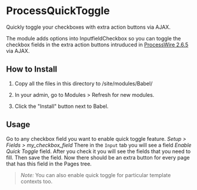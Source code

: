 ProcessQuickToggle
==================

Quickly toggle your checkboxes with extra action buttons via AJAX.

The module adds options into InputfieldCheckbox so you can toggle the checkbox
fields in the extra action buttons intruduced in [ProcessWire 2.6.5][pw-2-6-5]
via AJAX.

## How to Install
1. Copy all the files in this directory to /site/modules/Babel/ 

2. In your admin, go to Modules > Refresh for new modules. 

3. Click the "Install" button next to Babel.

## Usage
Go to any checkbox field you want to enable quick toggle feature.
_Setup > Fields > my_checkbox_field_
There in the `Input` tab you will see a field _Enable Quick Toggle_ field. 
After you check it you will see the fields that you need to fill. Then save 
the field. Now there should be an extra button for every page that has this 
field in the Pages tree.

> _Note:_ You can also enable quick toggle for particular template contexts too.

[pw-2-6-5]: http://processwire.com/blog/posts/extra-action-in-your-page-list-processwire-core-updates-2.6.5/